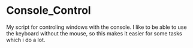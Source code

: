 # Console_Control
My script for controling windows with the console. I like to be able to use the keyboard without the mouse, so this makes it easier for some tasks which i do a lot.
